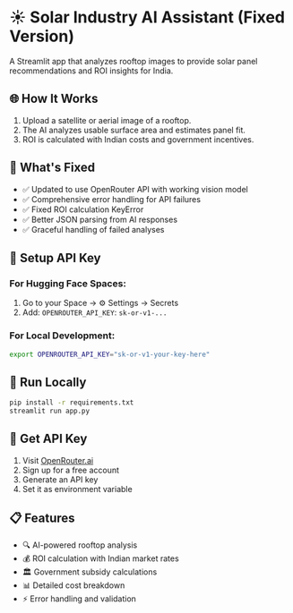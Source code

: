 # ☀️ Solar Industry AI Assistant (Fixed Version)

A Streamlit app that analyzes rooftop images to provide solar panel recommendations and ROI insights for India.

## 🌐 How It Works
1. Upload a satellite or aerial image of a rooftop.
2. The AI analyzes usable surface area and estimates panel fit.
3. ROI is calculated with Indian costs and government incentives.

## 🔧 What's Fixed
- ✅ Updated to use OpenRouter API with working vision model
- ✅ Comprehensive error handling for API failures
- ✅ Fixed ROI calculation KeyError
- ✅ Better JSON parsing from AI responses
- ✅ Graceful handling of failed analyses

## 🔐 Setup API Key

### For Hugging Face Spaces:
1. Go to your Space → ⚙ Settings → Secrets
2. Add: `OPENROUTER_API_KEY`: `sk-or-v1-...`

### For Local Development:
```bash
export OPENROUTER_API_KEY="sk-or-v1-your-key-here"
```

## 🏁 Run Locally
```bash
pip install -r requirements.txt
streamlit run app.py
```

## 🔑 Get API Key
1. Visit [OpenRouter.ai](https://openrouter.ai)
2. Sign up for a free account
3. Generate an API key
4. Set it as environment variable

## 📋 Features
- 🔍 AI-powered rooftop analysis
- 💰 ROI calculation with Indian market rates
- 🏛️ Government subsidy calculations
- 📊 Detailed cost breakdown
- ⚡ Error handling and validation